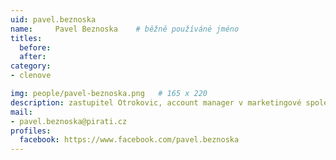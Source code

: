 ```yaml
---
uid: pavel.beznoska
name:     Pavel Beznoska  	# běžně používáné jméno
titles:
  before: 
  after:
category:
- clenove

img: people/pavel-beznoska.png   # 165 x 220
description: zastupitel Otrokovic, account manager v marketingové společnosti a sportovec              # kratký popis, max 160 znaků
mail:
- pavel.beznoska@pirati.cz
profiles:
  facebook: https://www.facebook.com/pavel.beznoska
---
```

